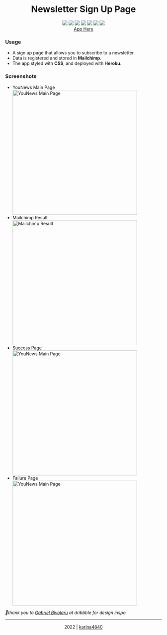 # <div align="center"> Newsletter Sign Up Page </div>

 <div align="center"> 
<img src="https://img.shields.io/badge/-HTML5-E44D26?logo=html5&logoColor=white&logoWidth=30"> 
<img src="https://img.shields.io/badge/-CSS3-1572B6?logo=css3&logoColor=white&logoWidth=30"> 
<img src="https://img.shields.io/badge/-JavaScript-F0DB4F?logo=javascript&logoColor=white&logoWidth=30">
<img src="https://img.shields.io/badge/-Node.js-83CD29?logo=node.js&logoColor=white&logoWidth=30">
<img src="https://img.shields.io/badge/-Express-000000?logo=express&logoColor=white&logoWidth=30">
<img src="https://img.shields.io/badge/-Mailchimp-F0DB4F?logo=mailchimp&logoColor=black&logoWidth=30"> 
<img src="https://img.shields.io/badge/-Heroku-6762A6?logo=heroku&logoColor=white&logoWidth=30">
<!-- <img src="https://img.shields.io/badge/-MongoDB-4FAA41?logo=mongodb&logoColor=white&logoWidth=30">  --> <br>
  <a href="https://sign-in-page-4840.herokuapp.com/">App Here</a>
</div> 

### Usage 
- A sign up page that allows you to subscribe to a newsletter.
- Data is registered and stored in **Mailchimp**.
- The app styled with **CSS**, and deployed with **Heroku**.
                                                    
### Screenshots
- YouNews Main Page <br>
   <image align="center" width="400px" src="https://github.com/karina4840/sign-in-page/blob/main/assets/pic1.png?raw=true" alt="YouNews Main Page">
- Mailchimp Result <br>
  <image align="center" width="400px" src="https://github.com/karina4840/sign-in-page/blob/main/assets/pic2.png?raw=true" alt="Mailchimp Result">
- Success Page <br>
  <image align="center" width="400px" src="https://github.com/karina4840/sign-in-page/blob/main/assets/pic3.png?raw=true" alt="YouNews Main Page">
- Failure Page <br>
  <image align="center" width="400px" src="https://github.com/karina4840/sign-in-page/blob/main/assets/pic4.png?raw=true" alt="YouNews Main Page">

*📌thank you to [Gabriel Bivolaru](https://dribbble.com/GabrielBivolaru) at dribbble for design inspo*

***
    
<div align="center">
    2022 | <a href="https://github.com/karina4840"> karina4840 </a>
</div>
